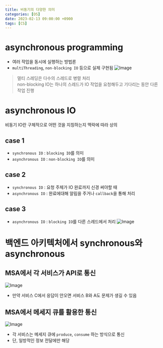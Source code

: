 ```yaml
---
title: 비동기의 다양한 의미
categories: [OS]
date: 2023-02-13 09:00:00 +0900
tags: [CS]
---
```


# asynchronous programming
- 여러 작업을 동시에 실행하는 방법론
- `multiThreading`, `non-blocking IO` 등으로 실제 구현됨
![Image](https://github.com/user-attachments/assets/41d4365b-4f3b-4623-a02e-44e206913073)
> 멀티 스레딩은 다수의 스레드로 병렬 처리  
> non-blocking IO는 하나의 스레드가 IO 작업을 요청해두고 기다리는 동안 다른 작업 진행

# asynchronous IO
비동기 IO란 구체적으로 어떤 것을 지칭하는지 맥락에 따라 상의  

## case 1
- `synchronous IO` : `blocking IO`를 의미
- `asynchronous IO` : `non-blocking IO`를 의미

## case 2
- `synchronous IO` : 요청 주체가 IO 완료까지 신경 써야할 때
- `asynchronous IO` : 완료에대해 알림을 주거나 `callback`을 통해 처리

## case 3
- `asynchronous IO` : `blocking IO`를 다른 스레드에서 처리
![Image](https://github.com/user-attachments/assets/ee8b4547-d664-4149-8825-e996b80b14c2)

# 백엔드 아키텍처에서 synchronous와 asynchronous

## MSA에서 각 서비스가 API로 통신
![Image](https://github.com/user-attachments/assets/3be2c1cb-526c-4153-913a-78b7153203f3)
- 만약 서비스 C에서 응답이 안오면 서비스 B와 A도 문제가 생길 수 있음

## MSA에서 메세지 큐를 활용한 통신
![Image](https://github.com/user-attachments/assets/09934078-d52b-42c8-97c9-c18acbbbd0e0)
- 각 서비스는 메세지 큐에 `produce`, `consume` 하는 방식으로 통신
- 단, 일방적인 정보 전달에만 해당
